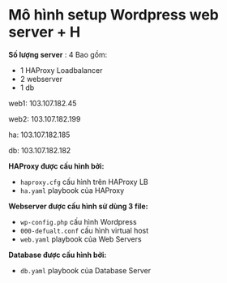 # Mô hình setup Wordpress web server + H


**Số lượng server** : 4
Bao gồm: 
* 1 HAProxy Loadbalancer
* 2 webserver
* 1 db

web1: 103.107.182.45

web2: 103.107.182.199

ha: 103.107.182.185

db: 103.107.182.182

**HAProxy được cấu hình bởi:**
* `haproxy.cfg` cấu hình trên HAProxy LB
* `ha.yaml` playbook của HAProxy

**Webserver được cấu hình sử dùng 3 file:**
* `wp-config.php` cấu hình Wordpress
* `000-defualt.conf` cấu hình virtual host 
* `web.yaml` playbook của Web Servers
         
**Database được cấu hình bởi:**
* `db.yaml` playbook của Database Server
